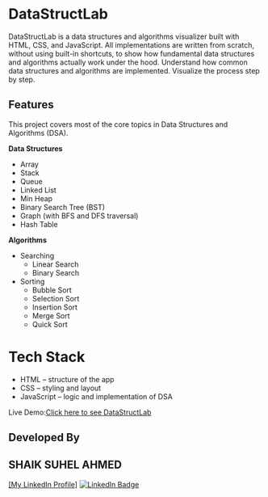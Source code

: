 # DataStructLab
DataStructLab is a data structures and algorithms visualizer built with HTML, CSS, and JavaScript.
All implementations are written from scratch, without using built-in shortcuts, to show how fundamental data structures and algorithms actually work under the hood.
Understand how common data structures and algorithms are implemented.
Visualize the process step by step.

## Features
This project covers most of the core topics in Data Structures and Algorithms (DSA).

 **Data Structures**
- Array
- Stack
- Queue
- Linked List
- Min Heap
- Binary Search Tree (BST)
- Graph (with BFS and DFS traversal)
- Hash Table
  
**Algorithms**
- Searching
  - Linear Search
  - Binary Search
- Sorting
  - Bubble Sort
  - Selection Sort
  - Insertion Sort
  - Merge Sort
  - Quick Sort

# Tech Stack
- HTML – structure of the app
- CSS – styling and layout
- JavaScript – logic and implementation of DSA

Live Demo:[Click here to see DataStructLab](https://shaik-suhel1211.github.io/DataStructLab/)

## Developed By 
## SHAIK SUHEL AHMED
[[My LinkedIn Profile]](https://www.linkedin.com/in/shaiksuhelahmed03/)
<a href="https://www.linkedin.com/in/shaiksuhelahmed03/" target="_blank">
 <img src="https://img.shields.io/badge/LinkedIn-Connect-blue?logo=linkedin&style=flat-square" alt="LinkedIn Badge" />
 </a>
